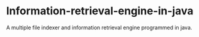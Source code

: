 # Information-retrieval-engine-in-java
A multiple file indexer and information retrieval engine programmed in java.
